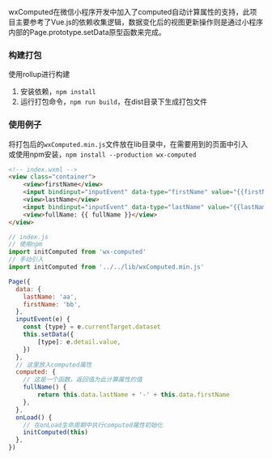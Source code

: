 wxComputed在微信小程序开发中加入了computed自动计算属性的支持，此项目主要参考了Vue.js的依赖收集逻辑，数据变化后的视图更新操作则是通过小程序内部的Page.prototype.setData原型函数来完成。

### 构建打包
使用rollup进行构建
1. 安装依赖，`npm install`
2. 运行打包命令，`npm run build`，在dist目录下生成打包文件

### 使用例子
将打包后的`wxComputed.min.js`文件放在lib目录中，在需要用到的页面中引入<br>
或使用npm安装，`npm install --production wx-computed`
```html
<!-- index.wxml -->
<view class="container">
    <view>firstName</view>
    <input bindinput="inputEvent" data-type="firstName" value="{{firstName}}" />
    <view>lastName</view>
    <input bindinput="inputEvent" data-type="lastName" value="{{lastName}}" />
    <view>fullName: {{ fullName }}</view>
</view>
```
```javascript
// index.js
// 使用npm
import initComputed from 'wx-computed'
// 手动引入
import initComputed from '../../lib/wxComputed.min.js'

Page({
  data: {
    lastName: 'aa',
    firstName: 'bb',
  },
  inputEvent(e) {
    const {type} = e.currentTarget.dataset
    this.setData({
        [type]: e.detail.value,
    })
  },
  // 这里放入computed属性
  computed: {
    // 这是一个函数，返回值为此计算属性的值
    fullName() {
        return this.data.lastName + '-' + this.data.firstName
    },
  },
  onLoad() {
    // 在onLoad生命周期中执行computed属性初始化
    initComputed(this)
  },
})
```

